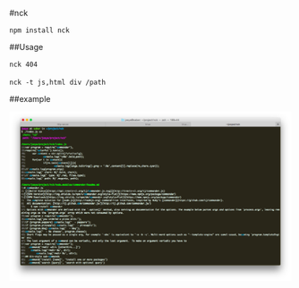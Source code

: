 #nck

    npm install nck

##Usage

    nck 404 

    nck -t js,html div /path

##example 

![](https://raw.githubusercontent.com/jasya/nck/master/example.png)
